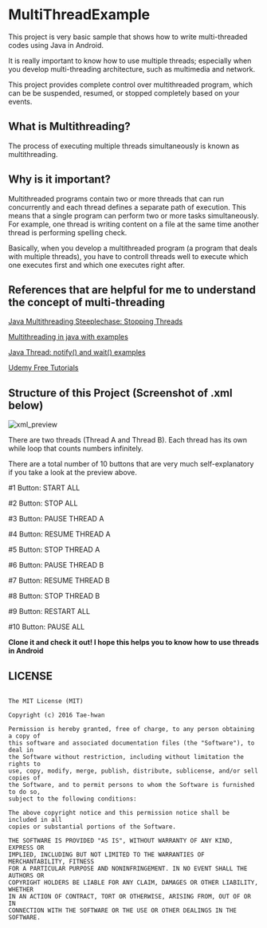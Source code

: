 # MultiThreadExample


This project is very basic sample that shows how to write multi-threaded codes using Java in Android. 

It is really important to know how to use multiple threads; especially when you develop multi-threading architecture, such as multimedia and network. 

This project provides complete control over multithreaded program, which can be be suspended, resumed, or stopped completely based on your events.


## What is Multithreading?


The process of executing multiple threads simultaneously is known as multithreading.





## Why is it important?


Multithreaded programs contain two or more threads that can run concurrently and each thread defines a separate path of execution. This means that a single program can perform two or more tasks simultaneously. For example, one thread is writing content on a file at the same time another thread is performing spelling check.

Basically, when you develop a multithreaded program (a program that deals with multiple threads), you have to controll threads well to execute which one executes first and which one executes right after.  




## References that are helpful for me to understand the concept of multi-threading


[Java Multithreading Steeplechase: Stopping Threads](https://10kloc.wordpress.com/2013/03/03/java-multithreading-steeplechase-stopping-threads/)

[Multithreading in java with examples](http://beginnersbook.com/2013/03/multithreading-in-java/)

[Java Thread: notify() and wait() examples](http://www.programcreek.com/2009/02/notify-and-wait-example/)

[Udemy Free Tutorials](https://www.udemy.com/java-multithreading/learn/v4/?couponCode=FREE)

## Structure of this Project (Screenshot of .xml below)

![xml_preview](https://user-images.githubusercontent.com/20435620/29010086-bf4d77a4-7b63-11e7-9fbe-a7b8e94fc6b9.PNG)


There are two threads (Thread A and Thread B). 
Each thread has its own while loop that counts numbers infinitely.

There are a total number of 10 buttons that are very much self-explanatory if you take a look at the preview above.

#1 Button: START ALL

#2 Button: STOP ALL

#3 Button: PAUSE THREAD A

#4 Button: RESUME THREAD A

#5 Button: STOP THREAD A

#6 Button: PAUSE THREAD B 

#7 Button: RESUME THREAD B

#8 Button:  STOP THREAD B

#9 Button: RESTART ALL

#10 Button: PAUSE ALL


**Clone it and check it out! I hope this helps you to know how to use threads in Android**


## LICENSE

```

The MIT License (MIT)

Copyright (c) 2016 Tae-hwan

Permission is hereby granted, free of charge, to any person obtaining a copy of
this software and associated documentation files (the "Software"), to deal in
the Software without restriction, including without limitation the rights to
use, copy, modify, merge, publish, distribute, sublicense, and/or sell copies of
the Software, and to permit persons to whom the Software is furnished to do so,
subject to the following conditions:

The above copyright notice and this permission notice shall be included in all
copies or substantial portions of the Software.

THE SOFTWARE IS PROVIDED "AS IS", WITHOUT WARRANTY OF ANY KIND, EXPRESS OR
IMPLIED, INCLUDING BUT NOT LIMITED TO THE WARRANTIES OF MERCHANTABILITY, FITNESS
FOR A PARTICULAR PURPOSE AND NONINFRINGEMENT. IN NO EVENT SHALL THE AUTHORS OR
COPYRIGHT HOLDERS BE LIABLE FOR ANY CLAIM, DAMAGES OR OTHER LIABILITY, WHETHER
IN AN ACTION OF CONTRACT, TORT OR OTHERWISE, ARISING FROM, OUT OF OR IN
CONNECTION WITH THE SOFTWARE OR THE USE OR OTHER DEALINGS IN THE SOFTWARE.

```
